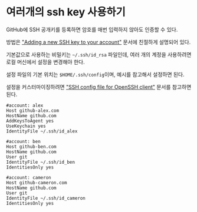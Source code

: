 # 여러개의 ssh key 사용하기

GitHub에 SSH 공개키를 등록하면 암호를 매번 입력하지 않아도 인증할 수 있다.

방법은 ["Adding a new SSH key to your account"](https://docs.github.com/en/authentication/connecting-to-github-with-ssh/adding-a-new-ssh-key-to-your-github-account) 문서에 친절하게 설명되어 있다.

기본값으로 사용하는 비밀키는 `~/.ssh/id_rsa` 파일인데, 여러 개의 계정을 사용하려면 로컬 머신에서 설정을 변경해야 한다.

설정 파일의 기본 위치는 `$HOME/.ssh/config`이며, 예시를 참고해서 설정하면 된다.

설정을 커스터마이징하려면 ["SSH config file for OpenSSH client"](https://www.ssh.com/academy/ssh/config) 문서를 참고하면 된다.

```plaintext
#account: alex
Host github-alex.com
HostName github.com
AddKeysToAgent yes
UseKeychain yes
IdentityFile ~/.ssh/id_alex

#account: ben
Host github-ben.com
HostName github.com
User git
IdentityFile ~/.ssh/id_ben
IdentitiesOnly yes

#account: cameron
Host github-cameron.com
HostName github.com
User git
IdentityFile ~/.ssh/id_cameron
IdentitiesOnly yes
```
